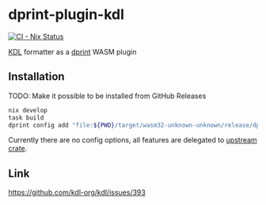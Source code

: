 # dprint-plugin-kdl

[![CI - Nix Status](https://github.com/kachick/dprint-plugin-kdl/actions/workflows/nix.yml/badge.svg?branch=main)](https://github.com/kachick/dprint-plugin-kdl/actions/workflows/nix.yml?query=branch%3Amain+)

[KDL](https://github.com/kdl-org/kdl) formatter as a [dprint](https://github.com/dprint/dprint) WASM plugin

## Installation

TODO: Make it possible to be installed from GitHub Releases

```bash
nix develop
task build
dprint config add "file:${PWD}/target/wasm32-unknown-unknown/release/dprint_plugin_kdl.wasm"
```

Currently there are no config options, all features are delegated to [upstream crate](https://github.com/kdl-org/kdl-rs).

## Link

<https://github.com/kdl-org/kdl/issues/393>
